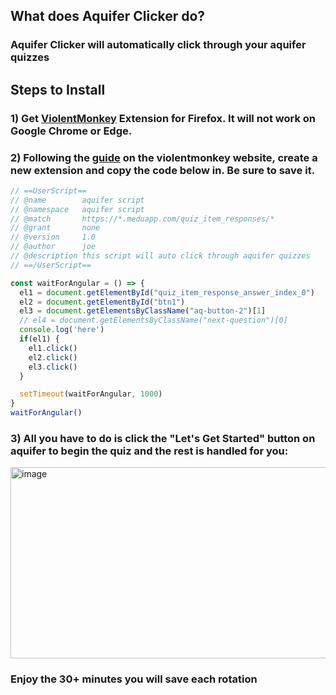 ## What does Aquifer Clicker do? 
### Aquifer Clicker will automatically click through your aquifer quizzes 


## Steps to Install
### 1) Get [ViolentMonkey](https://violentmonkey.github.io/) Extension for Firefox. It will not work on Google Chrome or Edge.  
### 2) Following the [guide](https://violentmonkey.github.io/guide/creating-a-userscript/) on the violentmonkey website, create a new extension and copy the code below in. Be sure to save it. 

```javascript 
// ==UserScript==
// @name        aquifer script
// @namespace   aquifer script
// @match       https://*.meduapp.com/quiz_item_responses/*
// @grant       none
// @version     1.0
// @author      joe
// @description this script will auto click through aquifer quizzes
// ==/UserScript==

const waitForAngular = () => {
  el1 = document.getElementById("quiz_item_response_answer_index_0")
  el2 = document.getElementById("btn1")
  el3 = document.getElementsByClassName("aq-button-2")[1]
  // el4 = document.getElementsByClassName("next-question")[0]
  console.log('here')
  if(el1) {
    el1.click()
    el2.click()
    el3.click()
  }

  setTimeout(waitForAngular, 1000)
}
waitForAngular()
```
### 3) All you have to do is click the "Let's Get Started" button on aquifer to begin the quiz and the rest is handled for you:
<img width="1186" height="306" alt="image" src="https://github.com/user-attachments/assets/856a48ae-04e7-4550-9463-56da6698908f" />

### Enjoy the 30+ minutes you will save each rotation

 
